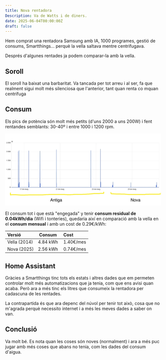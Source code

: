 ```yaml
---
title: Nova rentadora
Description: Va de Watts i de diners.
date: 2025-06-04T00:00:00Z
draft: false
---
```

Hem comprat una rentadora Samsung amb IA, 1000 programes, gestió de consums, Smartthings... perquè la vella saltava mentre centrifugava.

Després d'algunes rentades ja podem comparar-la amb la vella.

## Soroll

El soroll ha baixat una barbaritat. Va tancada per tot arreu i al ser, fa que realment sigui molt més silenciosa que l'anterior, tant quan renta co mquan centrifuga

## Consum

Els pics de potència són molt més petits (d'uns 2000 a uns 200W) i fent rentandes semblants: 30-40º i entre 1000 i 1200 rpm.


<img src="watts-rentadora.webp" alt="Sensors disponibles" style="max-width: 100%" />

El consum tot i que està "engegada" y tenir **consum residual de 0.04kWh/dia** (Wifi i tonteries), quedaria així en comparació amb la vella en el **consum mensual** i amb un cost de 0.29€/kWh:

| Versió | Consum | Cost
| :-------- | :------- | :------- |
| Vella (2014) | 4.84 kWh | 1.40€/mes
| Nova (2025) | 2.56 kWh| 0.74€/mes

## Home Assistant

Gràcies a Smartthings tinc tots els estats i altres dades que em permeten controlar molt més automatizacions que ja tenia, com que ens avisi quan acaba. Però ara a més tinc els litres que consumeix la rentadora per cadascuna de les rentades.

La contrapartida és que ara depenc del núvol per tenir tot això, cosa que no m'agrada perquè necessito internet i a més les meves dades a saber on van.

## Conclusió

Va molt bé. Es nota quan les coses són noves (normalment) i ara a més puc jugar amb més coses que abans no tenia, com les dades del consum d'aigua.